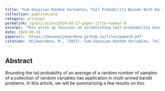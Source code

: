 ```yaml
---
title: "Sub-Gaussian Random Variables, Tail Probability Bounds With Random Number of Samples"
collection: publications
category: writeups
permalink: /publication/2024-03-17-paper-title-number-8
excerpt: 'This write up focusses on establishing tail proabability bounds on avergaes of a random number of sub_Gaussian random variables.'
date: 2023-03-10
paperurl: 'https://mevanwijewardena.github.io/files/paper8.pdf'
citation: 'Wijewardena, M., (2023). Sub-Gaussian Random Variables, Tail Probability Bounds With Random Number of Samples.'
---
```


## Abstract

Bounding the tail probability of an average of a random number of samples of a collection of random variables has application in multi-armed bandit problems. 
In this article, we will be summarizing a few results on this.




